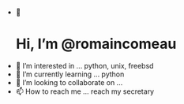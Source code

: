 - 👋 <h1>Hi, I’m @romaincomeau</h1>
- 👀 I’m interested in ... python, unix, freebsd
- 🌱 I’m currently learning ... python
- 💞️ I’m looking to collaborate on ... 
- 📫 How to reach me ... reach my secretary

<!---
romaincomeau/romaincomeau is a ✨ special ✨ repository because its `README.md` (this file) appears on your GitHub profile.
You can click the Preview link to take a look at your changes.
--->
